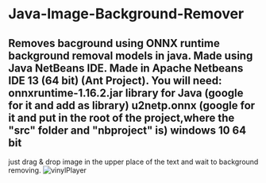 # Java-Image-Background-Remover
Removes bacground using ONNX runtime background removal models in java. Made using Java NetBeans IDE.
Made in Apache Netbeans IDE 13 (64 bit) (Ant Project).
You will need:
onnxruntime-1.16.2.jar library for Java (google for it and add as library)
u2netp.onnx (google for it and put in the root of the project,where the "src" folder and "nbproject" is)
windows 10 64 bit
------------------
just drag & drop image in the upper place of the text and wait to background removing.
![vinylPlayer](https://github.com/IlvisFaulbaums/Java-Image-Background-Remover/assets/48957213/57435893-9588-4a25-bd0d-b48eb50acef8)
